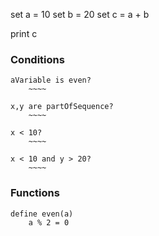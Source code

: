 set a = 10
set b = 20
set c = a + b

print c

### Conditions
```
aVariable is even?
    ~~~~

x,y are partOfSequence?
    ~~~~

x < 10?
    ~~~~

x < 10 and y > 20?
    ~~~~
```


### Functions
```
define even(a)
    a % 2 = 0
```
